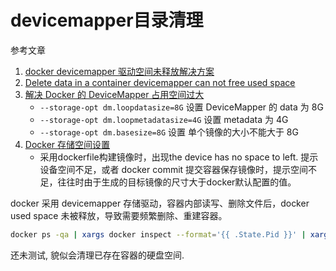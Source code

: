 # devicemapper目录清理

参考文章

1. [docker devicemapper 驱动空间未释放解决方案](https://zhuanlan.zhihu.com/p/566092834)
2. [Delete data in a container devicemapper can not free used space](https://github.com/moby/moby/issues/18867)
3. [解决 Docker 的 DeviceMapper 占用空间过大](https://www.cnblogs.com/gaoyuechen/p/17387133.html)
    - `--storage-opt dm.loopdatasize=8G` 设置 DeviceMapper 的 data 为 8G
    - `--storage-opt dm.loopmetadatasize=4G` 设置 metadata 为 4G
    - `--storage-opt dm.basesize=8G` 设置 单个镜像的大小不能大于 8G
4. [Docker 存储空间设置](https://blog.csdn.net/a12345676abc/article/details/100557202)
    - 采用dockerfile构建镜像时，出现the device has no space to left. 提示设备空间不足，或者 docker commit 提交容器保存镜像时，提示空间不足，往往时由于生成的目标镜像的尺寸大于docker默认配置的值。

docker 采用 devicemapper 存储驱动，容器内部读写、删除文件后，docker used space 未被释放，导致需要频繁删除、重建容器。

```bash
docker ps -qa | xargs docker inspect --format='{{ .State.Pid }}' | xargs -IZ fstrim /proc/Z/root/
```

还未测试, 貌似会清理已存在容器的硬盘空间.
